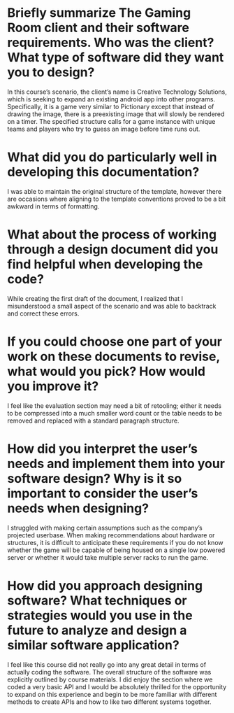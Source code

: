 #	Briefly summarize The Gaming Room client and their software requirements. Who was the client? What type of software did they want you to design?
In this course’s scenario, the client’s name is Creative Technology Solutions, which is seeking to expand an existing android app into other programs. Specifically, it is a game very similar to Pictionary except that instead of drawing the image, there is a preexisting image that will slowly be rendered on a timer. The specified structure calls for a game instance with unique teams and players who try to guess an image before time runs out.
#	What did you do particularly well in developing this documentation?
I was able to maintain the original structure of the template, however there are occasions where aligning to the template conventions proved to be a bit awkward in terms of formatting.
#	What about the process of working through a design document did you find helpful when developing the code?
While creating the first draft of the document, I realized that I misunderstood a small aspect of the scenario and was able to backtrack and correct these errors.
#	If you could choose one part of your work on these documents to revise, what would you pick? How would you improve it?
I feel like the evaluation section may need a bit of retooling; either it needs to be compressed into a much smaller word count or the table needs to be removed and replaced with a standard paragraph structure.
#	How did you interpret the user’s needs and implement them into your software design? Why is it so important to consider the user’s needs when designing?
I struggled with making certain assumptions such as the company’s projected userbase. When making recommendations about hardware or structures, it is difficult to anticipate these requirements if you do not know whether the game will be capable of being housed on a single low powered server or whether it would take multiple server racks to run the game.
#	How did you approach designing software? What techniques or strategies would you use in the future to analyze and design a similar software application?
I feel like this course did not really go into any great detail in terms of actually coding the software. The overall structure of the software was explicitly outlined by course materials. I did enjoy the section where we coded a very basic API and I would be absolutely thrilled for the opportunity to expand on this experience and begin to be more familiar with different methods to create APIs and how to like two different systems together.
